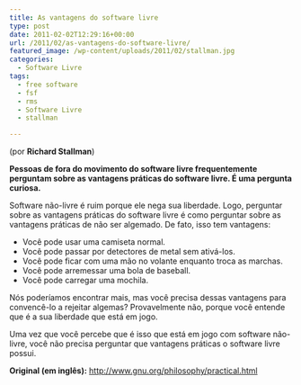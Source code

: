 ```yaml
---
title: As vantagens do software livre
type: post
date: 2011-02-02T12:29:16+00:00
url: /2011/02/as-vantagens-do-software-livre/
featured_image: /wp-content/uploads/2011/02/stallman.jpg
categories:
  - Software Livre
tags:
  - free software
  - fsf
  - rms
  - Software Livre
  - stallman

---
```

(por **Richard Stallman**)

**Pessoas de fora do movimento do software livre frequentemente perguntam sobre as vantagens práticas do software livre. É uma pergunta curiosa.**

Software não-livre é ruim porque ele nega sua liberdade. Logo, perguntar sobre as vantagens práticas do software livre é como perguntar sobre as vantagens práticas de não ser algemado. De fato, isso tem vantagens:

  * Você pode usar uma camiseta normal.
  * Você pode passar por detectores de metal sem ativá-los.
  * Você pode ficar com uma mão no volante enquanto troca as marchas.
  * Você pode arremessar uma bola de baseball.
  * Você pode carregar uma mochila.

Nós poderíamos encontrar mais, mas você precisa dessas vantagens para convencê-lo a rejeitar algemas? Provavelmente não, porque você entende que é a sua liberdade que está em jogo.

Uma vez que você percebe que é isso que está em jogo com software não-livre, você não precisa perguntar que vantagens práticas o software livre possui.

**Original (em inglês):** <http://www.gnu.org/philosophy/practical.html>

